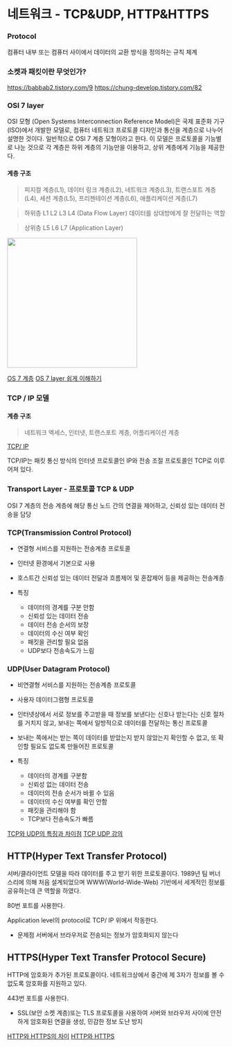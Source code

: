 # 네트워크 - TCP&UDP, HTTP&HTTPS

### Protocol
컴퓨터 내부 또는 컴퓨터 사이에서 데이터의 교환 방식을 정의하는 규칙 체계

### 소켓과 패킷이란 무엇인가?
https://babbab2.tistory.com/9
https://chung-develop.tistory.com/82

### OSI 7 layer
OSI 모형 (Open Systems Interconnection Reference Model)은 국제 표준화 기구(ISO)에서 개발한 모델로, 컴퓨터 네트워크 프로토콜 디자인과 통신을 계층으로 나누어 설명한 것이다. 일반적으로 OSI 7 계층 모형이라고 한다. 이 모델은 프로토콜을 기능별로 나눈 것으로 각 계층은 하위 계층의 기능만을 이용하고, 상위 계층에게 기능을 제공한다.

#### 계층 구조
>피지컬 계층(L1), 데이터 링크 계층(L2), 네트워크 계층(L3), 트랜스포트 계층(L4), 세션 계층(L5), 프리젠테이션 계층(L6), 애플리케이션 계층(L7)

> 하위층 L1 L2 L3 L4 (Data Flow Layer)
데이터를 상대방에게 잘 전달하는 역할

> 상위층 L5 L6 L7 (Application Layer)

<img src="https://t1.daumcdn.net/cfile/blog/990F804A5E129F0F1D" width="300px">

[OS 7 계층](https://blog.daum.net/hellstar/25)
[OS 7 layer 쉽게 이해하기](https://aws-hyoh.tistory.com/entry/OSI-7-Layer-%EC%89%BD%EA%B2%8C-%EC%9D%B4%ED%95%B4%ED%95%98%EA%B8%B0)

### TCP / IP 모델
#### 계층 구조
>  네트워크 엑세스, 인터넷, 트랜스포트 계층, 어플리케이션 계층

[TCP/ IP](https://brunch.co.kr/@wangho/6)

TCP/IP는 패킷 통신 방식의 인터넷 프로토콜인 IP와 전송 조절 프로토콜인 TCP로 이루어져 있다.

### Transport Layer - 프로토콜 TCP & UDP
OSI 7 계층의 전송 계층에 해당
통신 노드 간의 연결을 제어하고, 신뢰성 있는 데이터 전송을 담당

### TCP(Transmission Control Protocol)
- 연결형 서비스를 지원하는 전송계층 프로토콜
- 인터넷 환경에서 기본으로 사용
- 호스트간 신뢰성 있는 데이터 전달과 흐름제어 및 혼잡제어 등을 제공하는 전송계층

- 특징 
    - 데이터의 경계를 구분 안함
    - 신뢰성 있는 데이터 전송
    - 데이터 전송 순서의 보장
    - 데이터의 수신 여부 확인
    - 패킷을 관리할 필요 없음
    - UDP보다 전송속도가 느림

### UDP(User Datagram Protocol)
- 비연결형 서비스를 지원하는 전송계층 프로토콜
- 사용자 데이터그램형 프로토콜
- 인터넷상에서 서로 정보를 주고받을 때 정보를 보낸다는 신호나 받는다는 신호 절차를 거치지 않고, 보내는 쪽에서 일방적으로 데이터를 전달하는 통신 프로토콜
- 보내는 쪽에서는 받는 쪽이 데이터를 받았는지 받지 않았는지 확인할 수 없고, 또 확인할 필요도 없도록 만들어진 프로토콜

- 특징
    - 데이터의 경계를 구분함
    - 신뢰성 없는 데이터 전송
    - 데이터의 전송 순서가 바뀔 수 있음
    - 데이터의 수신 여부를 확인 안함
    - 패킷을 관리해야 함
    - TCP보다 전송속도가 빠름


[TCP와 UDP의 특징과 차이점](https://odeyou.tistory.com/109)
[TCP UDP 강의](https://www.inflearn.com/course/http-%EC%9B%B9-%EB%84%A4%ED%8A%B8%EC%9B%8C%ED%81%AC/unit/61354)


## HTTP(Hyper Text Transfer Protocol)
서버/클라이언트 모델을 따라 데이터를 주고 받기 위한 프로토콜이다. 1989년 팀 버너스리에 의해 처음 설계되었으며 WWW(World-Wide-Web) 기반에서 세계적인 정보를 공유하는데 큰 역할을 하였다.

80번 포트를 사용한다.

Application level의 protocol로 TCP/ IP 위에서 작동한다.

- 문제점
서버에서 브라우저로 전송되는 정보가 암호화되지 않는다

## HTTPS(Hyper Text Transfer Protocol Secure)
HTTP에 암호화가 추가된 프로토콜이다. 네트워크상에서 중간에 제 3자가 정보를 볼 수 없도록 암호화를 지원하고 있다.

443번 포트를 사용한다.

- SSL(보안 소켓 계층)또는 TLS 프로토콜을 사용하여 서버와 브라우저 사이에 안전하게 암호화된 연결을 생성, 민감한 정보 도난 방지



[HTTP와 HTTPS의 차이](https://blog.wishket.com/http-%EA%B7%B8%EB%A6%AC%EA%B3%A0-https%EC%9D%98-%EC%9D%B4%ED%95%B4/)
[HTTP와 HTTPS](https://mangkyu.tistory.com/98)